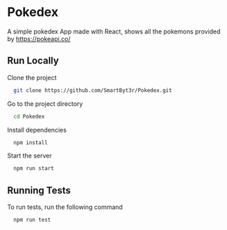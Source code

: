 # Pokedex

A simple pokedex App made with React, shows all the pokemons provided by https://pokeapi.co/

## Run Locally

Clone the project

```bash
  git clone https://github.com/SmartByt3r/Pokedex.git
```

Go to the project directory

```bash
  cd Pokedex
```

Install dependencies

```bash
  npm install
```

Start the server

```bash
  npm run start
```

## Running Tests

To run tests, run the following command

```bash
  npm run test
```

